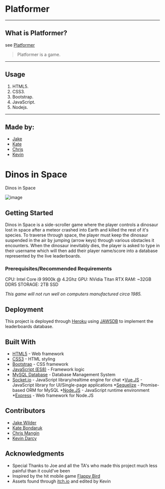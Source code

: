 # Platformer
---

## What is Platformer?

see [Platformer](https://github.com/jacobwilder/Platformer)

> Platformer is a game.


---

## Usage

1. HTML5.
2. CSS3.
3. Bootstrap.
4. JavaScript.
5. Nodejs.

---

## Made by:

- [Jake](https://github.com/jacobwilder)
- [Kate](https://github.com/jacobwilder)
- [Chris](https://github.com/jacobwilder)
- [Kevin](https://github.com/jacobwilder)

# Dinos in Space

Dinos in Space

![image](https://raw.githubusercontent.com/jacobwilder/Platformer/assets/images/SpaceDino.png)

## Getting Started

Dinos in Space is a side-scroller game where the player controls a dinosaur lost in space after a meteor crashed into Earth and killed the rest of it's species. To traverse through space, the player must keep the dinosaur suspended in the air by jumping (arrow keys) through various obstacles it encounters. When the dinosaur inevitably dies, the player is asked to type in their username which will then add their player name/score into a database represented by the live leaderboards.

### Prerequisites/Recommended Requirements

CPU: Intel Core i9 9900k @ 4.2Ghz
GPU: NVidia Titan RTX
RAM: ~32GB DDR5
STORAGE: 2TB SSD


*This game will not run well on computers manufactured circa 1985.*


## Deployment

This project is deployed through [Heroku](https://www.heroku.com/home/) using [JAWSDB](https://www.jawsdb.com/) to implement the leaderboards database.

## Built With

* [HTML5](http://www.dropwizard.io/1.0.2/docs/) - Web framework
* [CSS3](https://maven.apache.org/) - HTML styling
* [Bootstrap](https://getbootstrap.com/) - CSS framework
* [JavaScript (ES8)](https://rometools.github.io/rome/) - Framework logic
* [MySQL Database](https://www.mysql.com/) - Database Management System
* [Socket.io](https://socket.io/) - JavaScript library/realtime engine for chat
*[Vue.JS](https://vuejs.org/) - JavaScript library for UI/Single-page applications
*[Sequelize](https://sequelize.org/) - Promise-based ORM for MySQL
*[Node.JS](https://nodejs.org/en/) - JavaScript runtime environment
*[Express](https://expressjs.com/) - Web framework for Node.JS

## Contributors

- [Jake Wilder](https://github.com/jacobwilder)
- [Kate Bondaruk](https://github.com/jacobwilder)
- [Chris Mangin](https://github.com/jacobwilder)
- [Kevin Darcy](https://github.com/jacobwilder)

## Acknowledgments

* Special Thanks to Joe and all the TA's who made this project much less painful than it could've been
* Inspired by the hit mobile game [Flappy Bird](https://en.wikipedia.org/wiki/Flappy_Bird)
* Assets found through [itch.io](https://itch.io/game-assets/free) and edited by Kevin
